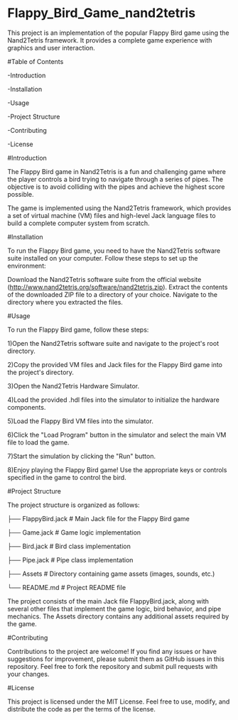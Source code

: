 # Flappy_Bird_Game_nand2tetris

This project is an implementation of the popular Flappy Bird game using the Nand2Tetris framework. 
It provides a complete game experience with graphics and user interaction.



 #Table of Contents
 
  -Introduction
  
  -Installation
  
  -Usage
  
  -Project Structure
  
  -Contributing
  
  -License




#Introduction
 
The Flappy Bird game in Nand2Tetris is a fun and challenging game where the player controls a bird trying to navigate through a series of pipes.
The objective is to avoid colliding with the pipes and achieve the highest score possible.

The game is implemented using the Nand2Tetris framework, which provides a set of virtual machine (VM) files and high-level Jack language files
to build a complete computer system from scratch.




#Installation

To run the Flappy Bird game, you need to have the Nand2Tetris software suite installed on your computer. Follow these steps to set up the environment:

Download the Nand2Tetris software suite from the official website (http://www.nand2tetris.org/software/nand2tetris.zip).
Extract the contents of the downloaded ZIP file to a directory of your choice.
Navigate to the directory where you extracted the files.




#Usage

To run the Flappy Bird game, follow these steps:

 1)Open the Nand2Tetris software suite and navigate to the project's root directory.
 
 2)Copy the provided VM files and Jack files for the Flappy Bird game into the project's directory.
 
 3)Open the Nand2Tetris Hardware Simulator.
 
 4)Load the provided .hdl files into the simulator to initialize the hardware components.
 
 5)Load the Flappy Bird VM files into the simulator.
 
 6)Click the "Load Program" button in the simulator and select the main VM file to load the game.
 
 7)Start the simulation by clicking the "Run" button.
 
 8)Enjoy playing the Flappy Bird game! Use the appropriate keys or controls specified in the game to control the bird.
 




#Project Structure

The project structure is organized as follows:


 ├── FlappyBird.jack       # Main Jack file for the Flappy Bird game
 
 ├── Game.jack             # Game logic implementation
 
 ├── Bird.jack             # Bird class implementation
 
 ├── Pipe.jack             # Pipe class implementation
 
 ├── Assets                # Directory containing game assets (images, sounds, etc.)
 
 └── README.md             # Project README file

The project consists of the main Jack file FlappyBird.jack, along with several other files that implement the game logic, bird behavior, and pipe mechanics. 
The Assets directory contains any additional assets required by the game.





#Contributing

Contributions to the project are welcome! If you find any issues or have suggestions for improvement, please submit them as GitHub issues in this repository.
Feel free to fork the repository and submit pull requests with your changes.




#License

This project is licensed under the MIT License. Feel free to use, modify, and distribute the code as per the terms of the license.
